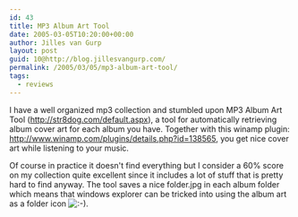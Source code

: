 ```yaml
---
id: 43
title: MP3 Album Art Tool
date: 2005-03-05T10:20:00+00:00
author: Jilles van Gurp
layout: post
guid: 10@http://blog.jillesvangurp.com/
permalink: /2005/03/05/mp3-album-art-tool/
tags:
  - reviews
---
```

 I have a well organized mp3 collection and stumbled upon MP3 Album Art Tool (http://str8dog.com/default.aspx), a tool for automatically retrieving album cover art for each album you have. Together with this winamp plugin: http://www.winamp.com/plugins/details.php?id=138565, you get nice cover art while listening to your music. 

Of course in practice it doesn't find everything but I consider a 60% score on my collection quite excellent since it includes a lot of stuff that is pretty hard to find anyway. The tool saves a nice folder.jpg in each album folder which means that windows explorer can be tricked into using the album art as a folder icon ![:-)](https://www.jillesvangurp.com/pivot/includes/emot/e_01.gif). 